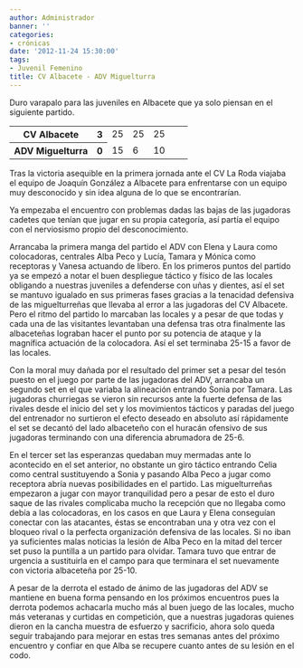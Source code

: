 ```yaml
---
author: Administrador
banner: ''
categories:
- crónicas
date: '2012-11-24 15:30:00'
tags:
- Juvenil Femenino
title: CV Albacete - ADV Miguelturra
---
```


Duro varapalo para las juveniles en Albacete que ya solo piensan en el siguiente partido.

<table>
<tr>
<th>CV Albacete</th><th>3</th><td>25</td><td>25</td><td>25</td><td></td><td></td>
</tr>
<tr>
<th>ADV Miguelturra</th><th>0</th><td>15</td><td>6</td><td>10</td><td></td><td></td>
</tr>
</table>

Tras la victoria asequible en la primera jornada ante el CV La Roda viajaba el equipo de Joaquín González a Albacete para enfrentarse con un equipo muy desconocido y sin idea alguna de lo que se encontrarían.
<!--break-->
Ya empezaba el encuentro con problemas dadas las bajas de las jugadoras cadetes que tenían que jugar en su propia categoría, así partía el equipo con el nerviosismo propio del desconocimiento.

Arrancaba la primera manga del partido el ADV con Elena y Laura como colocadoras, centrales Alba Peco y Lucía, Tamara y Mónica como receptoras y Vanesa actuando de líbero. En los primeros puntos del partido ya se empezó a notar el buen despliegue táctico y físico de las locales obligando a nuestras juveniles a defenderse con uñas y dientes, así el set se mantuvo igualado en sus primeras fases gracias a la tenacidad defensiva de las miguelturreñas que llevaba al error a las jugadoras del CV Albacete. Pero el ritmo del partido lo marcaban las locales y a pesar de que todas y cada una de las visitantes levantaban una defensa tras otra finalmente las albaceteñas lograban hacer el punto por su potencia de ataque y la magnífica actuación de la colocadora. Así el set terminaba 25-15 a  favor de las locales.

Con la moral muy dañada por el resultado del primer set a pesar del tesón puesto en el juego por parte de las jugadoras del ADV, arrancaba un segundo set en el que variaba la alineación entrando Sonia por Tamara. Las jugadoras churriegas se vieron sin recursos ante la fuerte defensa de las rivales desde el inicio del set y los movimientos tácticos y paradas del juego del entrenador no surtieron el efecto deseado en absoluto así rápidamente el set se decantó del lado albaceteño con el huracán ofensivo de sus jugadoras terminando con una diferencia abrumadora de 25-6.

En el tercer set las esperanzas quedaban muy mermadas ante lo acontecido en el set anterior, no obstante un giro táctico entrando Celia como central sustituyendo a Sonia y pasando Alba Peco a jugar como receptora abría nuevas posibilidades en el partido. Las miguelturreñas empezaron a jugar con mayor tranquilidad pero a pesar de esto el duro saque de las rivales complicaba mucho la recepción que no llegaba como debía a las colocadoras, en los casos en que Laura y Elena conseguían conectar con las atacantes, éstas se encontraban una y otra vez con el bloqueo rival o la perfecta organización defensiva de las locales. Si no iban ya suficientes malas noticias la lesión de Alba Peco en la mitad del tercer set puso la puntilla a un partido para olvidar. Tamara tuvo que entrar de urgencia a sustituirla en el campo para que terminara el set nuevamente con victoria albaceteña por 25-10.

A pesar de la derrota el estado de ánimo de las jugadoras del ADV se mantiene en buena forma pensando en los próximos encuentros pues la derrota podemos achacarla mucho más al buen juego de las locales, mucho más veteranas y curtidas en competición, que a nuestras jugadoras quienes dieron en la cancha muestra de esfuerzo y sacrificio, ahora solo queda seguir trabajando para mejorar en estas tres semanas antes del próximo encuentro y confiar en que Alba se recupere cuanto antes de su lesión en el codo.

